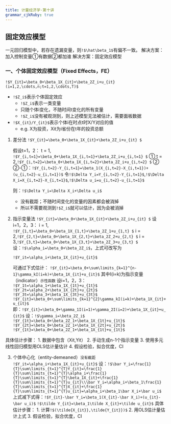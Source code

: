 ```yaml
---
title: 计量经济学·第十讲
grammar_cjkRuby: true
---
```

## 固定效应模型

一元回归模型中，若存在遗漏变量，则`!$\hat\beta_1$`有偏不一致。
解决方案：加入控制变量①有数据②都加谁
解决方案：固定效应模型

### 一、个体固定效应模型（Fixed Effects，FE）
`!$Y_{it}=\beta_0+\beta_1X_{it}+\beta_2Z_i+u_{it} (i=1,2,\cdots,n;t=1,2,\cdots,T)$`


- `!$Z_i$`表示个体固定效应
	- `!$Z_i$`表示一类变量
	- 只随个体i变化，不随时间t变化的所有变量
	- `!$Z_i$`没有被观测到，则上述模型无法被估计，需要面板数据
- `!$X_{it}/Y_{it}$`表示个体i在时点t时X/Y对应的值
	- e.g. X为投资，Xit为i省份在t年的投资总额

1. 差分法
	   `!$Y_{it}=\beta_0+\beta_1X_{it}+\beta_2Z_i+u_{it} $`
	   
	 假设t=1，2：
		   t = 1, `!$Y_{i,t=1}=\beta_0+\beta_1X_{i,t=1}+\beta_2Z_i+u_{i,t=1} $` ①
		   t = 2,`!$Y_{i,t=2}=\beta_0+\beta_1X_{i,t=2}+\beta_2Z_i+u_{i,t=2} $` ②
		   ②-①：`!$Y_{i,t=2}-Y_{i,t=1}=\beta_1(X_{i,t=2}-X_{i,t=1})+(u_{i,t=2}-u_{i,t=1})$`
		   令`!$\Delta Y_i=Y_{i,t=2}-Y_{i,t=1}$`,`!$\Delta X_i=X_{i,t=2}-X_{i,t=1}$`,`!$\Delta u_i=u_{i,t=2}-u_{i,t=1}$`
		   
		   
   则：`!$\Delta Y_i=\Delta X_i+\Delta u_i$`
   - 没有截距；不随时间变化的变量的因素都会被消掉
   - 所以不需要观测到`!$Z_i$`就可以估计，因为会被消掉

2. 指示变量法
	   `!$Y_{it}=\beta_0+\beta_1X_{it}+\beta_2Z_i+u_{it} $`
	  设i=1，2，3：
	    i = 1, `!$Y_{1,t}=\beta_0+\beta_1X_{1,t}+\beta_2Z_1+u_{1,t} $` 
	   i = 2,`!$Y_{2,t}=\beta_0+\beta_1X_{2,t}+\beta_2Z_2+u_{2,t} $` 
	  i = 3,`!$Y_{3,t}=\beta_0+\beta_1X_{3,t}+\beta_2Z_3+u_{3,t} $`
		     设：`!$\alpha_i=\beta_0+\beta_2Z_i$`，上式可改写为
			 
	 `!$Y_it=\alpha_i+\beta_1X_{it}+u_{it}$`
			 
	 可通过下式估计：
	 `!$Y_{it}=\beta_0+\sum\limits_{k=1}^{n-1}\gamma_kI(i=k)+\beta_1X_{it}+u_{it}$`
	 其中I(i=k)为指示变量（indicator）`示性函数`
	 设i=1，2，3：
	  `!$Y_1t=\alpha_1+\beta_1X_{1t}+u_{1t}$`
	   `!$Y_2t=\alpha_2+\beta_1X_{2t}+u_{2t}$`
	    `!$Y_3t=\alpha_3+\beta_1X_{3t}+u_{3t}$`
		`!$Y_{it}=\beta_0+\sum\limits_{k=1}^{2}\gamma_kI(i=k)+\beta_1X_{it}+u_{it}$`
即：`!$Y_{it}=\beta_0+\gamma_1I(i=1)+\gamma_2I(i=2)+\beta_1X_{it}+u_{it}$`
设：`!$\gamma_i=\beta_2Z_i$`
`!$Y_{1t}=\beta_0+\beta_2Z_1+\beta_1X_{1t}+u_{1t}$`
`!$Y_{2t}=\beta_0+\beta_2Z_1+\beta_1X_{2t}+u_{2t}$`
`!$Y_{1t}=\beta_0+\beta_2Z_1+\beta_1X_{1t}+u_{1t}$`
  
  具体估计步骤：
	1. 数据中包含（Xit,Yit）
	2. 手动生成n-1个指示变量
	3. 使用多元线性回归模型用OLS估计量估计
	4. 假设检验，拟合优度，CI
	
3. 个体中心化（entity-demeaned）`没有截距`
 `!$Y_it=\alpha_i+\beta_1X_{it}+u_{it}$`
 设：`!$\bar Y_i=\frac{1}{T}\sum\limits_{t=1}^{T}Y_{it}=\frac{1}{T}\sum\limits_{t=1}^{T}\alpha_i+\frac{1}{T}\sum\limits_{t=1}^{T}\beta_1X_{it}+\frac{1}{T}\sum\limits_{t=1}^{T}u_{it}\\\bar Y_i=\alpha_i+\beta_1\frac{1}{T}\sum\limits_{t=1}^{T}X_{it}+\frac{1}{T}\sum\limits_{t=1}^{T}u_{it}=\alpha_i+\beta_1\bar X_i+\bar u_i$`
 上式减下式得：`!$Y_{it}-\bar Y_i=\beta_1(X_{it}-\bar X_i)+(u_{it}-\bar u_i)$`
 `!$\tilde Y_{it}=\beta_1\tilde X_{it}+\tilde u_{it}$`
 具体估计步骤：
			1. 计算`!$(\tilde{X_{it}},\tilde{Y_{it}})$`
			2. 用OLS估计量估计上式
			3. 假设检验，拟合优度，CI

